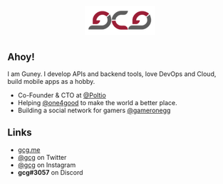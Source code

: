 <h1 align="center">
  <img src="https://raw.githubusercontent.com/gcg/gcg/master/gcg.png" alt="Guney Can Gokoglu" />
</h1>

## Ahoy!

I am Guney. I develop APIs and backend tools, love DevOps and Cloud, build mobile apps as a hobby.

- Co-Founder & CTO at [@Poltio](https://www.poltio.com)
- Helping [@one4good](https://one4good.com) to make the world a better place.
- Building a social network for gamers [@gameronegg](https://g1.gg)


## Links

- [gcg.me](https://gcg.me)
- [@gcg](https://twitter.com/gcg) on Twitter
- [@gcg](https://instagram.com/gcg) on Instagram
- **gcg#3057** on Discord

<!--START_SECTION:waka-->
<!--END_SECTION:waka-->
